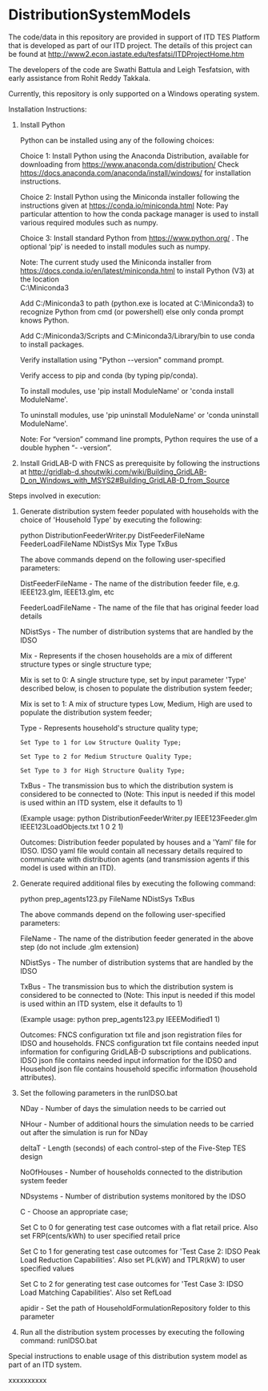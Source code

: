 # DistributionSystemModels

The code/data in this repository are provided in support of ITD TES Platform that is developed as part of our ITD project. The details of this project can be found at http://www2.econ.iastate.edu/tesfatsi/ITDProjectHome.htm

The developers of the code are Swathi Battula and Leigh Tesfatsion, with early assistance from Rohit Reddy Takkala.

Currently, this repository is only supported on a Windows operating system.

Installation Instructions:

1. Install Python
    
   Python can be installed using any of the following choices:
    
   Choice 1: Install Python using the Anaconda Distribution, available for downloading from https://www.anaconda.com/distribution/
   Check https://docs.anaconda.com/anaconda/install/windows/ for installation instructions. 

   Choice 2: Install Python using the Miniconda installer following the instructions given at https://conda.io/miniconda.html 
   Note: Pay particular attention to how the conda package manager is used to install various required modules such as numpy. 

   Choice 3: Install standard Python from https://www.python.org/ . The optional ‘pip’ is needed to install modules such as numpy.
	
   Note: The current study used the Miniconda installer from https://docs.conda.io/en/latest/miniconda.html to install Python (V3) at the location 	
   C:\Miniconda3

   Add C:/Miniconda3 to path (python.exe is located at C:\Miniconda3) to recognize Python from cmd (or powershell) else only conda prompt knows Python.
	
   Add C:/Miniconda3/Scripts and C:Miniconda3/Library/bin to use conda to install packages.

   Verify installation using "Python --version" command prompt.  
	
   Verify access to pip and conda (by typing pip/conda).
	
   To install modules, use 'pip install ModuleName' or 'conda install ModuleName'.
	
   To uninstall modules, use 'pip uninstall ModuleName' or 'conda uninstall ModuleName'.

   Note: For “version” command line prompts, Python requires the use of a double hyphen “- -version”.

2. Install GridLAB-D with FNCS as prerequisite by following the instructions at
   http://gridlab-d.shoutwiki.com/wiki/Building_GridLAB-D_on_Windows_with_MSYS2#Building_GridLAB-D_from_Source


Steps involved in execution:

1. Generate distribution system feeder populated with households with the choice of 'Household Type' by executing the following:

   python DistributionFeederWriter.py DistFeederFileName FeederLoadFileName NDistSys Mix Type TxBus
   
   The above commands depend on the following user-specified parameters: 
   
   DistFeederFileName - The name of the distribution feeder file, e.g. IEEE123.glm, IEEE13.glm, etc
   
   FeederLoadFileName - The name of the file that has original feeder load details
   
   NDistSys - The number of distribution systems that are handled by the IDSO
   
   Mix - Represents if the chosen households are a mix of different structure types or single structure type;
   
   Mix is set to 0: A single structure type, set by input parameter 'Type' described below, is chosen to populate the distribution system feeder;
   
   Mix is set to 1: A mix of structure types Low, Medium, High are used to populate the distribution system feeder;
	 
   Type - Represents household's structure quality type; 
   
	   Set Type to 1 for Low Structure Quality Type;

	   Set Type to 2 for Medium Structure Quality Type;

	   Set Type to 3 for High Structure Quality Type;
	   
   TxBus - The transmission bus to which the distribution system is considered to be connected to (Note: This input is needed if this model is used within an ITD system, else it defaults to 1)
   
   (Example usage: python DistributionFeederWriter.py IEEE123Feeder.glm IEEE123LoadObjects.txt 1 0 2 1)
   
   Outcomes: Distribution feeder populated by houses and a 'Yaml' file for IDSO. IDSO yaml file would contain all necessary details required to communicate with distribution agents (and transmission agents if this model is used within an ITD). 
    
2. Generate required additional files by executing the following command:
   
   python prep_agents123.py FileName NDistSys TxBus
   
   The above commands depend on the following user-specified parameters: 
   
   FileName - The name of the distribution feeder generated in the above step (do not include .glm extension)
   
   NDistSys - The number of distribution systems that are handled by the IDSO
   
   TxBus - The transmission bus to which the distribution system is considered to be connected to (Note: This input is needed if this model is used within an ITD system, else it defaults to 1)
   
   (Example usage: python prep_agents123.py IEEEModified1 1)  
    		
   Outcomes: FNCS configuration txt file and json registration files for IDSO and households.
   FNCS configuration txt file contains needed input information for configuring GridLAB-D subscriptions and publications. IDSO json file contains needed input information for the IDSO and Household json file contains household specific information (household attributes).
	
3. Set the following parameters in the runIDSO.bat
   
   NDay - Number of days the simulation needs to be carried out
   
   NHour - Number of additional hours the simulation needs to be carried out after the simulation is run for NDay
   
   deltaT - Length (seconds) of each control-step of the Five-Step TES design
   
   NoOfHouses - Number of households connected to the distribution system feeder
   
   NDsystems - Number of distribution systems monitored by the IDSO
   
   C - Choose an appropriate case; 
   
   Set C to 0 for generating test case outcomes with a flat retail price. Also set FRP(cents/kWh) to user specified retail price 
   
   Set C to 1 for generating test case outcomes for 'Test Case 2: IDSO Peak Load Reduction Capabilities'. Also set PL(kW) and TPLR(kW) to user specified values
   
   Set C to 2 for generating test case outcomes for 'Test Case 3: IDSO Load Matching Capabilities'. Also set RefLoad
   
   apidir - Set the path of HouseholdFormulationRepository folder to this parameter
	
4. Run all the distribution system processes by executing the following command:
   runIDSO.bat
   
Special instructions to enable usage of this distribution system model as part of an ITD system.

xxxxxxxxxx
